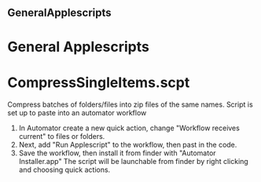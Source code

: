 ## GeneralApplescripts
# General Applescripts

# CompressSingleItems.scpt
Compress batches of folders/files into zip files of the same names.
Script is set up to paste into an automator workflow
1. In Automator create a new quick action, change "Workflow receives current" to files or folders.
2. Next, add "Run Applescript" to the workflow, then past in the code.
3. Save the workflow, then install it from finder with "Automator Installer.app"
The script will be launchable from finder by right clicking and choosing quick actions.
